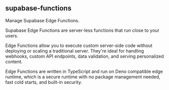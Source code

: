 ## supabase-functions

Manage Supabase Edge Functions.

Supabase Edge Functions are server-less functions that run close to your users.

Edge Functions allow you to execute custom server-side code without deploying or scaling a traditional server. They're ideal for handling webhooks, custom API endpoints, data validation, and serving personalized content.

Edge Functions are written in TypeScript and run on Deno compatible edge runtime, which is a secure runtime with no package management needed, fast cold starts, and built-in security.
